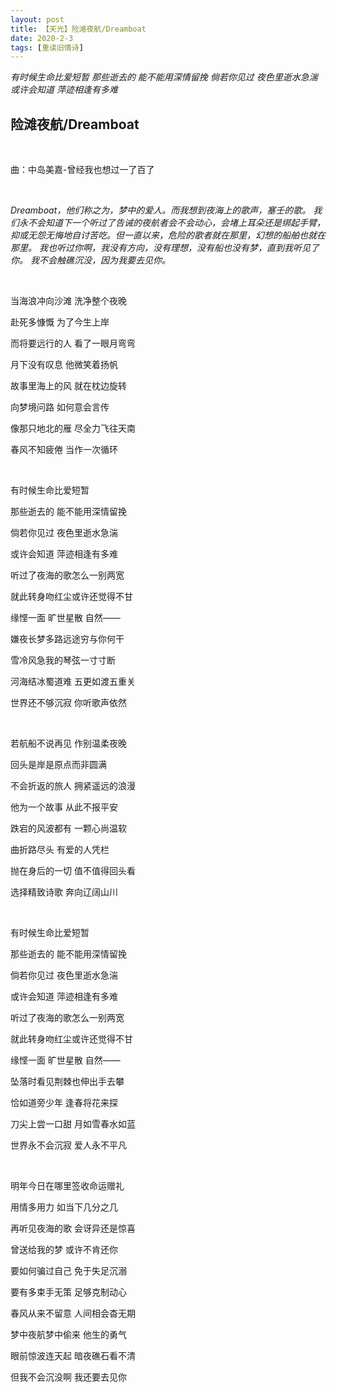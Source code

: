 ```yaml
---
layout: post
title: 【天光】险滩夜航/Dreamboat
date: 2020-2-3
tags: [重读旧情诗]
---
```

*有时候生命比爱短暂 那些逝去的 能不能用深情留挽 倘若你见过 夜色里逝水急湍 或许会知道 萍迹相逢有多难*


## 险滩夜航/Dreamboat

<br>

曲：中岛美嘉-曾经我也想过一了百了

<br>

*Dreamboat，他们称之为，梦中的爱人。而我想到夜海上的歌声，塞壬的歌。
我们永不会知道下一个听过了告诫的夜航者会不会动心，会堵上耳朵还是绑起手臂，抑或无怨无悔地自讨苦吃。但一直以来，危险的歌者就在那里，幻想的船舶也就在那里。
我也听过你啊，我没有方向，没有理想，没有船也没有梦，直到我听见了你。
我不会触礁沉没，因为我要去见你。*

<br>

当海浪冲向沙滩 洗净整个夜晚

赴死多慷慨 为了今生上岸

而将要远行的人 看了一眼月弯弯

月下没有叹息 他微笑着扬帆

故事里海上的风 就在枕边旋转

向梦境问路 如何意会言传

像那只地北的雁 尽全力飞往天南

春风不知疲倦 当作一次循环

<br>

有时候生命比爱短暂

那些逝去的 能不能用深情留挽

倘若你见过 夜色里逝水急湍

或许会知道 萍迹相逢有多难

听过了夜海的歌怎么一别两宽

就此转身吻红尘或许还觉得不甘

缘悭一面 旷世星散 自然——

嫌夜长梦多路远途穷与你何干

雪冷风急我的琴弦一寸寸断

河海结冰蜀道难 五更如渡五重关

世界还不够沉寂 你听歌声依然

<br>

若航船不说再见 作别温柔夜晚

回头是岸是原点而非圆满

不会折返的旅人 拥紧遥远的浪漫

他为一个故事 从此不报平安

跌宕的风波都有 一颗心尚温软

曲折路尽头 有爱的人凭栏

抛在身后的一切 值不值得回头看

选择精致诗歌 奔向辽阔山川

<br>

有时候生命比爱短暂

那些逝去的 能不能用深情留挽

倘若你见过 夜色里逝水急湍

或许会知道 萍迹相逢有多难

听过了夜海的歌怎么一别两宽

就此转身吻红尘或许还觉得不甘

缘悭一面 旷世星散 自然——

坠落时看见荆棘也伸出手去攀

恰如道旁少年 逢春将花来探

刀尖上尝一口甜 月如雪春水如蓝

世界永不会沉寂 爱人永不平凡

<br>

明年今日在哪里签收命运赠礼

用情多用力 如当下几分之几

再听见夜海的歌 会讶异还是惊喜

曾送给我的梦 或许不肯还你

要如何骗过自己 免于失足沉溺

要有多束手无策 足够克制动心

春风从来不留意 人间相会杳无期

梦中夜航梦中偷来 他生的勇气

眼前惊波连天起 暗夜礁石看不清

但我不会沉没啊 我还要去见你

<br>
<br>


